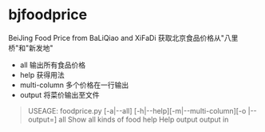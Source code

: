 bjfoodprice
===========

BeiJing Food Price from BaLiQiao and XiFaDi
获取北京食品价格从"八里桥"和"新发地"
* all 输出所有食品价格
* help 获得用法
* multi-column 多个价格在一行输出
* output 将菜价输出至文件

<blockquote>
USEAGE:
foodprice.py [-a|--all] [-h|--help][-m|--multi-column][-o <file>|--output=<file>]
    all     Show all kinds of food
    help    Help
    output  output in <file>
</blockquote>
